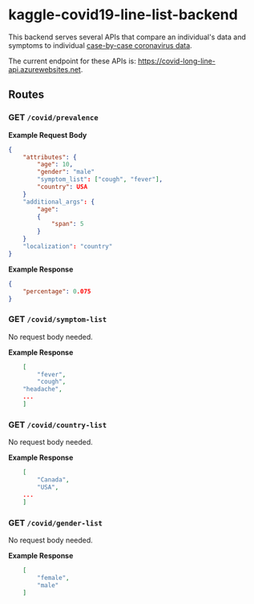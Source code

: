 # kaggle-covid19-line-list-backend

This backend serves several APIs that compare an individual's data and symptoms to individual [case-by-case coronavirus data](https://www.kaggle.com/sudalairajkumar/novel-corona-virus-2019-dataset#COVID19_line_list_data.csv).

The current endpoint for these APIs is: https://covid-long-line-api.azurewebsites.net.

## Routes
### GET `/covid/prevalence`
**Example Request Body**
```json
{
	"attributes": {
		"age": 10,
		"gender": "male"
		"symptom_list": ["cough", "fever"],
		"country": USA 
	}
	"additional_args": {
		"age": 
		{
			"span": 5
		}
	}
	"localization": "country"
}
```

**Example Response**
```json
{
    "percentage": 0.075
}
```

### GET `/covid/symptom-list`
No request body needed.

**Example Response**
```json
    [
        "fever",
        "cough", 
	"headache",
	...
    ]
```

### GET `/covid/country-list`
No request body needed.

**Example Response**
```json
    [
        "Canada",
        "USA",
	...
    ]

```

### GET `/covid/gender-list`
No request body needed.

**Example Response**
```json
    [
        "female",
        "male"
    ]

```
